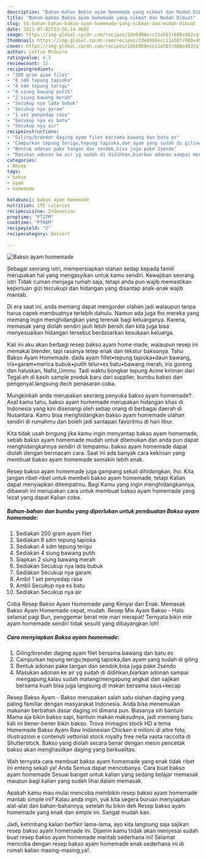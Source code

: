 ```yaml
---
description: "Bahan-bahan Bakso ayam homemade yang nikmat dan Mudah Dibuat"
title: "Bahan-bahan Bakso ayam homemade yang nikmat dan Mudah Dibuat"
slug: 56-bahan-bahan-bakso-ayam-homemade-yang-nikmat-dan-mudah-dibuat
date: 2021-07-02T23:56:14.960Z
image: https://img-global.cpcdn.com/recipes/2de6980ecc11a587/680x482cq70/bakso-ayam-homemade-foto-resep-utama.jpg
thumbnail: https://img-global.cpcdn.com/recipes/2de6980ecc11a587/680x482cq70/bakso-ayam-homemade-foto-resep-utama.jpg
cover: https://img-global.cpcdn.com/recipes/2de6980ecc11a587/680x482cq70/bakso-ayam-homemade-foto-resep-utama.jpg
author: Lettie McGuire
ratingvalue: 4.3
reviewcount: 12
recipeingredient:
- "200 gram ayam filet"
- "8 sdm tepung tapioka"
- "4 sdm tepung terigu"
- "4 siung bawang putih"
- "2 siung bawang merah"
- "Secukup nya lada bubuk"
- "Secukup nya garam"
- "1 set penyedap rasa"
- "Secukup nya es batu"
- "Secukup nya air"
recipeinstructions:
- "Giling/brender daging ayam filet bersama bawang dan batu es"
- "Campurkan tepung terigu,tepung tapioka,dan ayam yang sudah di giling"
- "Bentuk adonan pake tangan dan sendok,bisa juga pake 2sendo"
- "Masukan adonan ke air yg sudah di didihkan,biarkan adonan sampai mengapung,kalau sudah matang/mengapung angkat dan sajikan bersama kuah bisa juga langsung di makan bersama saus+kecap"
categories:
- Resep
tags:
- bakso
- ayam
- homemade

katakunci: bakso ayam homemade 
nutrition: 155 calories
recipecuisine: Indonesian
preptime: "PT27M"
cooktime: "PT46M"
recipeyield: "2"
recipecategory: Dessert

---
```



![Bakso ayam homemade](https://img-global.cpcdn.com/recipes/2de6980ecc11a587/680x482cq70/bakso-ayam-homemade-foto-resep-utama.jpg)

Sebagai seorang istri, mempersiapkan olahan sedap kepada famili merupakan hal yang mengasyikan untuk kamu sendiri. Kewajiban seorang istri Tidak cuman menjaga rumah saja, tetapi anda pun wajib memastikan keperluan gizi tercukupi dan hidangan yang disantap anak-anak wajib mantab.

Di era  saat ini, anda memang dapat mengorder olahan jadi walaupun tanpa harus capek membuatnya terlebih dahulu. Namun ada juga lho mereka yang memang ingin menghidangkan yang terenak bagi keluarganya. Karena, memasak yang diolah sendiri jauh lebih bersih dan kita juga bisa menyesuaikan hidangan tersebut berdasarkan kesukaan keluarga. 

Kali ini aku akan berbagi resep bakso ayam home made, walaupun resep ini memakai blender, tapi rasanya tetep enak dan tekstur baksonya. Tahu Bakso Ayam Homemade. dada ayam fillet•tepung tapioka•daun bawang, iris•garam•merica bubuk•putih telur•es batu•bawang merah, iris goreng dan haluskan, Nafis_Ummu. Tadi waktu bongkar tepung Acine kiriman dari Tegal.eh di kasih sample produk baru dari supplier, bumbu bakso dan pengenyal.langsung dech penasaran coba.

Mungkinkah anda merupakan seorang penyuka bakso ayam homemade?. Asal kamu tahu, bakso ayam homemade merupakan hidangan khas di Indonesia yang kini disenangi oleh setiap orang di berbagai daerah di Nusantara. Kamu bisa menghidangkan bakso ayam homemade olahan sendiri di rumahmu dan boleh jadi santapan favoritmu di hari libur.

Kita tidak usah bingung jika kamu ingin menyantap bakso ayam homemade, sebab bakso ayam homemade mudah untuk ditemukan dan anda pun dapat menghidangkannya sendiri di tempatmu. bakso ayam homemade dapat diolah dengan bermacam cara. Saat ini ada banyak cara kekinian yang membuat bakso ayam homemade semakin lebih enak.

Resep bakso ayam homemade juga gampang sekali dihidangkan, lho. Kita jangan ribet-ribet untuk membeli bakso ayam homemade, tetapi Kalian dapat menyiapkan ditempatmu. Bagi Kamu yang ingin menghidangkannya, dibawah ini merupakan cara untuk membuat bakso ayam homemade yang lezat yang dapat Kalian coba.

<!--inarticleads1-->

##### Bahan-bahan dan bumbu yang diperlukan untuk pembuatan Bakso ayam homemade:

1. Sediakan 200 gram ayam filet
1. Sediakan 8 sdm tepung tapioka
1. Sediakan 4 sdm tepung terigu
1. Sediakan 4 siung bawang putih
1. Siapkan 2 siung bawang merah
1. Sediakan Secukup nya lada bubuk
1. Sediakan Secukup nya garam
1. Ambil 1 set penyedap rasa
1. Ambil Secukup nya es batu
1. Sediakan Secukup nya air


Coba Resep Bakso Ayam Homemade yang Kenyal dan Enak. Memasak Bakso Ayam Homemade cepat, mudah. Resep Mie Ayam Bakso - Halo selamat pagi Bun, penggemar berat mie mari merapat! Ternyata bikin mie ayam homemade sendiri tidak sesulit yang dibayangkan loh! 

<!--inarticleads2-->

##### Cara menyiapkan Bakso ayam homemade:

1. Giling/brender daging ayam filet bersama bawang dan batu es
1. Campurkan tepung terigu,tepung tapioka,dan ayam yang sudah di giling
1. Bentuk adonan pake tangan dan sendok,bisa juga pake 2sendo
1. Masukan adonan ke air yg sudah di didihkan,biarkan adonan sampai mengapung,kalau sudah matang/mengapung angkat dan sajikan bersama kuah bisa juga langsung di makan bersama saus+kecap


Resep Bakso Ayam - Bakso merupakan salah satu olahan daging yang paling familiar dengan masyarakat Indonesia. Anda bisa menemukan makanan berbahan dasar daging ini dimana pun. Biasanya sih bantuin Mama aja bikin bakso sapi, bantuin makan maksudnya, jadi memang baru kali ini bener-bener bikin bakso. Trova immagini stock HD a tema Homemade Bakso Ayam Raw Indonesian Chicken e milioni di altre foto, illustrazioni e contenuti vettoriali stock royalty free nella vasta raccolta di Shutterstock. Bakso yang diolah secara benar dengan mesin pencetak bakso akan menghasilkan daging yang berkualitas. 

Wah ternyata cara membuat bakso ayam homemade yang enak tidak ribet ini enteng sekali ya! Anda Semua dapat mencobanya. Cara buat bakso ayam homemade Sesuai banget untuk kalian yang sedang belajar memasak maupun bagi kalian yang sudah lihai dalam memasak.

Apakah kamu mau mulai mencoba membikin resep bakso ayam homemade mantab simple ini? Kalau anda ingin, yuk kita segera buruan menyiapkan alat-alat dan bahan-bahannya, setelah itu bikin deh Resep bakso ayam homemade yang enak dan simple ini. Sangat mudah kan. 

Jadi, ketimbang kalian berfikir lama-lama, ayo kita langsung saja sajikan resep bakso ayam homemade ini. Dijamin kamu tiidak akan menyesal sudah buat resep bakso ayam homemade mantab sederhana ini! Selamat mencoba dengan resep bakso ayam homemade enak sederhana ini di rumah kalian masing-masing,ya!.

